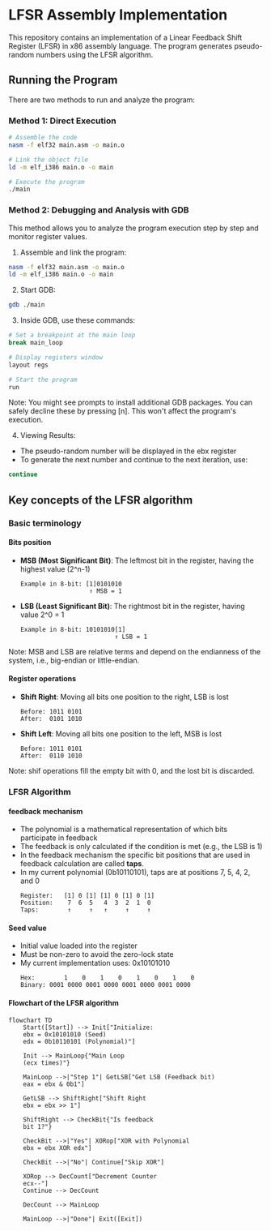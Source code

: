 # LFSR Assembly Implementation

This repository contains an implementation of a Linear Feedback Shift Register (LFSR) in x86 assembly language. The program generates pseudo-random numbers using the LFSR algorithm.

## Running the Program

There are two methods to run and analyze the program:

### Method 1: Direct Execution
```bash
# Assemble the code
nasm -f elf32 main.asm -o main.o

# Link the object file
ld -m elf_i386 main.o -o main

# Execute the program
./main
```

### Method 2: Debugging and Analysis with GDB
This method allows you to analyze the program execution step by step and monitor register values.

1. Assemble and link the program:
```bash
nasm -f elf32 main.asm -o main.o
ld -m elf_i386 main.o -o main
```

2. Start GDB:
```bash
gdb ./main
```

3. Inside GDB, use these commands:
```bash
# Set a breakpoint at the main loop
break main_loop

# Display registers window
layout regs

# Start the program
run
```

Note: You might see prompts to install additional GDB packages. You can safely decline these by pressing [n]. This won't affect the program's execution.

4. Viewing Results:
- The pseudo-random number will be displayed in the ebx register
- To generate the next number and continue to the next iteration, use:
```bash
continue
```

## Key concepts of the LFSR algorithm
### Basic terminology
#### Bits position
- **MSB (Most Significant Bit)**: The leftmost bit in the register, having the highest value (2^n-1)
  ```
  Example in 8-bit: [1]0101010
                     ↑ MSB = 1
  ```
- **LSB (Least Significant Bit)**: The rightmost bit in the register, having value 2^0 = 1
  ```
  Example in 8-bit: 10101010[1]
                            ↑ LSB = 1
  ```
Note: MSB and LSB are relative terms and depend on the endianness of the system, i.e., big-endian or little-endian.

#### Register operations
- **Shift Right**: Moving all bits one position to the right, LSB is lost
  ```
  Before: 1011 0101
  After:  0101 1010
  ```
- **Shift Left**: Moving all bits one position to the left, MSB is lost
  ```
  Before: 1011 0101
  After:  0110 1010
  ```

Note: shif operations fill the empty bit with 0, and the lost bit is discarded.

### LFSR Algorithm

#### feedback mechanism
- The polynomial is a mathematical representation of which bits participate in feedback
- The feedback is only calculated if the condition is met (e.g., the LSB is 1)
- In the feedback mechanism the specific bit positions that are used in feedback calculation are called **taps**.
- In my current polynomial (0b10110101), taps are at positions 7, 5, 4, 2, and 0
  ```
  Register:   [1] 0 [1] [1] 0 [1] 0 [1]
  Position:    7  6  5   4  3  2  1  0
  Taps:        ↑     ↑   ↑     ↑     ↑
  ```

#### Seed value
- Initial value loaded into the register
- Must be non-zero to avoid the zero-lock state
- My current implementation uses: 0x10101010
  ```
  Hex:        1    0    1    0    1    0    1    0
  Binary: 0001 0000 0001 0000 0001 0000 0001 0000
  ```

#### Flowchart of the LFSR algorithm
```mermaid	
flowchart TD
    Start([Start]) --> Init["Initialize:
    ebx = 0x10101010 (Seed)
    edx = 0b10110101 (Polynomial)"]
    
    Init --> MainLoop{"Main Loop
    (ecx times)"}
    
    MainLoop -->|"Step 1"| GetLSB["Get LSB (Feedback bit)
    eax = ebx & 0b1"]
    
    GetLSB --> ShiftRight["Shift Right
    ebx = ebx >> 1"]
    
    ShiftRight --> CheckBit{"Is feedback
    bit 1?"}
    
    CheckBit -->|"Yes"| XORop["XOR with Polynomial
    ebx = ebx XOR edx"]
    
    CheckBit -->|"No"| Continue["Skip XOR"]
    
    XORop --> DecCount["Decrement Counter
    ecx--"]
    Continue --> DecCount
    
    DecCount --> MainLoop
    
    MainLoop -->|"Done"| Exit([Exit])
```	